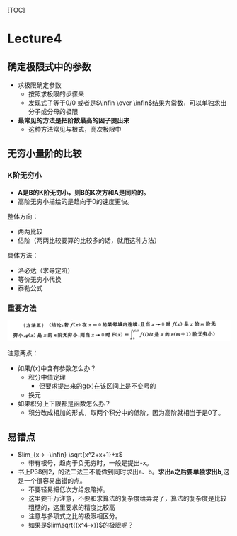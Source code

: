 [TOC]

# Lecture4

## 确定极限式中的参数

+ 求极限确定参数
  + 按照求极限的步骤来
  + 发现式子等于0/0 或者是$\infin \over \infin$结果为常数，可以单独求出分子或分母的极限
+ **最常见的方法是把阶数最高的因子提出来**
  + 这种方法常见与根式，高次极限中


## 无穷小量阶的比较

### K阶无穷小

+ **A是B的K阶无穷小，则B的K次方和A是同阶的。**
+ 高阶无穷小描绘的是趋向于0的速度更快。

整体方向：

+ 两两比较
+ 估阶（两两比较要算的比较多的话，就用这种方法）

具体方法：

+ 洛必达（求导定阶）
+ 等价无穷小代换
+ 泰勒公式

### 重要方法

![image-20220831202937590](https://raw.githubusercontent.com/Alemdx/pic-bed/master/math2/image-20220831202937590.png)

注意两点：

+ 如果$f(x)$中含有参数怎么办？
  + 积分中值定理
    + 但要求提出来的g(x)在该区间上是不变号的
  + 换元
+ 如果积分上下限都是函数怎么办？
  + 积分改成相加的形式，取两个积分中的低阶，因为高阶就相当于是0了。

## 易错点

+ $lim_{x-> -\infin} \sqrt{x^2+x+1}+x$
  + 带有根号，趋向于负无穷时，一般是提出-x。
+ 书上P38例2，的法二法三不能做到同时求出a、b。**求出a之后要单独求出b**,这是一个很容易出错的点。
  + 不要轻易把低次方给忽略掉。
  + 这里要千万注意，不要和求算法的复杂度给弄混了，算法的复杂度是比较粗糙的，这里要求的精度比较高
  + 注意与多项式之比的极限相区分。
  + 如果是$lim\sqrt{(x^4-x)}$的极限呢？